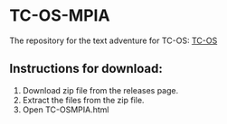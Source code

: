 # TC-OS-MPIA
The repository for the text adventure for TC-OS: [TC-OS](http://github.com/tyly04/tc-os/releases)
## Instructions for download:
1. Download zip file from the releases page.
2. Extract the files from the zip file.
3. Open TC-OSMPIA.html
